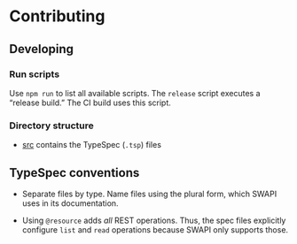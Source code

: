 # Contributing

## Developing

### Run scripts

Use `npm run` to list all available scripts. The `release` script executes a
“release build.” The CI build uses this script.

### Directory structure

- [src](./src) contains the TypeSpec (`.tsp`) files

## TypeSpec conventions

- Separate files by type. Name files using the plural form, which SWAPI uses
  in its documentation.

- Using `@resource` adds _all_ REST operations. Thus, the spec files explicitly
  configure `list` and `read` operations because SWAPI only supports those.
